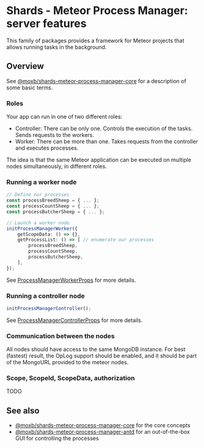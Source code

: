 # Shards - Meteor Process Manager: server features

This family of packages provides a framework for Meteor projects that allows running tasks in the background.

## Overview

See [@moxb/shards-meteor-process-manager-core](https://www.npmjs.com/package/@moxb/shards-meteor-process-manager-core)
for a description of some basic terms.

### Roles

Your app can run in one of two different roles:
 * Controller: There can be only one. Controls the execution of the tasks. Sends requests to the workers.
 * Worker: There can be more than one. Takes requests from the controller and executes processes.

The idea is that the same Meteor application can be executed on multiple nodes simultaneously, in different roles.

### Running a worker node

```typescript
// Define our processes
const processBreedSheep = { ... };
const processCountSheep = { ... };
const processButcherSheep = { ... };

// Launch a worker node
initProcessManagerWorker({
    getScopeData: () => {},
    getProcessList: () => [ // enumerate our processes
        processBreedSheep,
        processCountSheep,
        processButcherSheep,
    ],
});
```

See [ProcessManagerWorkerProps](https://github.com/moxb/moxb/tree/master/packages/shards-meteor-process-manager-server/src/worker.ts) for more details.

### Running a controller node

```typescript
initProcessManagerController();
```

See [ProcessManagerControllerProps](https://github.com/moxb/moxb/tree/master/packages/shards-meteor-process-manager-server/src/controller.ts) for more details.

### Communication between the nodes

All nodes should have access to the same MongoDB instance. For best (fastest) result, the OpLog support should be enabled, and it should be part of the MongoURL provided to the meteor nodes.

### Scope, ScopeId, ScopeData, authorization

TODO

## See also

* [@moxb/shards-meteor-process-manager-core](https://www.npmjs.com/package/@moxb/shards-meteor-process-manager-core)
  for the core concepts
* [@moxb/shards-meteor-process-manager-antd](https://www.npmjs.com/package/@moxb/shards-meteor-process-manager-atnd)
  for an out-of-the-box GUI for controlling the processes

